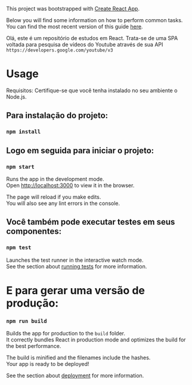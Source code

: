 This project was bootstrapped with [Create React App](https://github.com/facebookincubator/create-react-app).

Below you will find some information on how to perform common tasks.<br>
You can find the most recent version of this guide [here](https://github.com/facebookincubator/create-react-app/blob/master/packages/react-scripts/template/README.md).

Olá, este é um repositório de estudos em React. Trata-se de uma SPA voltada para pesquisa de vídeos do Youtube através de sua API `https://developers.google.com/youtube/v3`

# Usage

Requisitos: Certifique-se que você tenha instalado no seu ambiente o Node.js.

## Para instalação do projeto:

### `npm install`

## Logo em seguida para iniciar o projeto:

### `npm start`

Runs the app in the development mode.<br>
Open [http://localhost:3000](http://localhost:3000) to view it in the browser.

The page will reload if you make edits.<br>
You will also see any lint errors in the console.

## Você também pode executar testes em seus componentes:

### `npm test`

Launches the test runner in the interactive watch mode.<br>
See the section about [running tests](#running-tests) for more information.

# E para gerar uma versão de produção:

### `npm run build`

Builds the app for production to the `build` folder.<br>
It correctly bundles React in production mode and optimizes the build for the best performance.

The build is minified and the filenames include the hashes.<br>
Your app is ready to be deployed!

See the section about [deployment](#deployment) for more information.